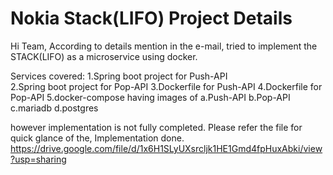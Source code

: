 # Nokia Stack(LIFO) Project Details

Hi Team,
According to details mention in the e-mail,
tried to implement the STACK(LIFO) as a microservice
using docker.

Services covered:
1.Spring boot project for Push-API																														
2.Spring boot project for Pop-API
3.Dockerfile for Push-API
4.Dockerfile for Pop-API
5.docker-compose having images of
  a.Push-API
  b.Pop-API
  c.mariadb
  d.postgres

however implementation is not fully completed.
Please refer the file for quick glance of the,
Implementation done.
https://drive.google.com/file/d/1x6H1SLyUXsrcljk1HE1Gmd4fpHuxAbki/view?usp=sharing
				
